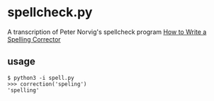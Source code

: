 # spellcheck.py

A transcription of Peter Norvig's spellcheck program [How to Write a Spelling Corrector](http://norvig.com/spell-correct.html)

## usage
```
$ python3 -i spell.py
>>> correction('speling')
'spelling'
```

